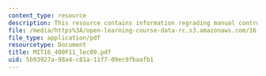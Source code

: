 ```yaml
---
content_type: resource
description: This resource contains information regrading manual control I.
file: /media/https%3A/open-learning-course-data-rc.s3.amazonaws.com/16-400-human-factors-engineering-fall-2011/5b93927a98a4c81a11f709ec9fbaafb1_MIT16_400F11_lec09.pdf
file_type: application/pdf
resourcetype: Document
title: MIT16_400F11_lec09.pdf
uid: 5b93927a-98a4-c81a-11f7-09ec9fbaafb1
---
```


